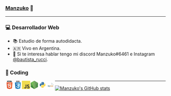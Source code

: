 ### [Manzuko][website] 👋

--- 
### 💻 Desarrollador Web

- 📚 Estudio de forma autodidacta.
- 🇦🇷 Vivo en Argentina.
- 💬 Si te interesa hablar tengo mi discord Manzuko#6461 e Instagram [@bautista_rucci][ig].

### 🚀 Coding

<img align="left" alt="HTML" width="26" src="https://raw.githubusercontent.com/github/explore/80688e429a7d4ef2fca1e82350fe8e3517d3494d/topics/html/html.png"/>

<img align="left" alt="CSS" width="26" src="https://raw.githubusercontent.com/github/explore/80688e429a7d4ef2fca1e82350fe8e3517d3494d/topics/css/css.png"/>

<img align="left" alt="JavaScript" width="26" src="https://raw.githubusercontent.com/github/explore/80688e429a7d4ef2fca1e82350fe8e3517d3494d/topics/javascript/javascript.png"/>

<img align="left" alt="NodeJs" width="26" src="https://raw.githubusercontent.com/github/explore/80688e429a7d4ef2fca1e82350fe8e3517d3494d/topics/nodejs/nodejs.png"/>

<img align="left" alt="Python" width="26" src="https://raw.githubusercontent.com/github/explore/80688e429a7d4ef2fca1e82350fe8e3517d3494d/topics/python/python.png"/>

<img align="left" alt="MySQL" width="26" src="https://raw.githubusercontent.com/github/explore/80688e429a7d4ef2fca1e82350fe8e3517d3494d/topics/mysql/mysql.png">

---

[![Manzuko's GitHub stats](https://github-readme-stats.vercel.app/api?username=Manzukoo)](https://github.com/anuraghazra/github-readme-stats)
<!-- LINKS -->
[website]: ...
[ig]: https://www.instagram.com/bautista_rucci
